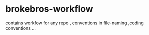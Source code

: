 # brokebros-workflow
contains workfow for any repo , conventions in file-naming ,coding conventions ...
